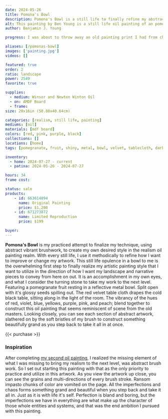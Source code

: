 ```yaml
---
date: 2024-05-26
title: Pomona's Bowl
description: Pomona's Bowl is a still life to finally refine my abstract brushwork and realism in to the oil painting form.
alt: This painting by Ben Young is a still life oil painting of an pomegranate fruit sitting in a metal bowl atop a velvet clothed table.
author: Benjamin J. Young

progress: I was about to throw away an old painting print I had from childhood, that was on MDF board. Instead of being wasteful, I decided to repurpose it. I sanded off the old artwork and protective film, resealed it, and then loosely applied multiple thick applications of gesso. You can see some of those gesso brush strokes through the layers of oil paint still. After the MDF board was prepped, I sketched the under painting to layout guidelines. Then I used  Winsor and Newton oil paint to paint, with only Linseed oil as an medium additive. No solvents were used at all, both to protect my health and to not have any waste environmental impact. Only one layer of paint was used, as I worked directly on the gesso working my way from the top left down to the bottom right. In some areas, I make corrections, after the entire painting is filled in. This way I can intensely focus on the makeup of each tiny element on the colors and values, isolating it from the rest of the painting or gesso trying to bias my judgement. This became my longest time consuming artwork, as of yet.

aliases: [/pomonas-bowl]
images: ['painting.jpg']
videos: []

featured: true
order: 2
ratio: landscape
power: 2549
favorite: true

supplies:
  - medium: Winsor and Newton Winton Oil
  - on: AMDF Board
  - frame: 
size: 20x16in (50.80x40.64cm)

categories: [realism, still life, painting]
mediums: [oil]
materials: [mdf board]
colors: [red, pink, purple, black]
collections: []
locations: [home]
tags: [pomegranate, fruit, shiny, metal, bowl, velvet, tablecloth, dark, indoors, table]

inventory:
  - home: 2024-07-27 - current
  - patina: 2024-05-26 - 2024-07-27

hours: 34
frame cost: 

status: sale
products:
    - id: 663614894
      name: Original Painting
      price: $1,200
    - id: 671273872
      name: Limited Reproduction
      price: $199

buyer: 
---
```


**Pomona's Bowl** is my practiced attempt to finalize my technique, using abstract vibrant brushwork, to create my own desired style in the realism oil painting realm. With every still life, I use it methodically to refine how I want to improve or change my artwork. This still life opulence in a bowl to me is the overwhelming first step to finally realize my artistic painting style that I want to utilize in the direction of how I want my landscape and narrative pieces to convey from here on out. It is an accomplishment in my own eyes, and what I consider the turning stone to take my work to the next level. Featuring a pomegranate fruit resting in a reflective metal bowl. Split open with it's glossy seeds spilling out. The red velvet table cloth drapes the cold black table, sitting along in the light of the room. The vibrancy of the hues of red, violet, blue, yellows, purple, pink, and peach; blend together to construct this oil painting that seems reminiscent of scene from the old masters. Looking closely, you can see each section of abstract artwork, slathered on by the soft bristles of my brush to construct something beautifully grand as you step back to take it all in at once.

{{< purchase >}}

### Inspiration ###

After completing [my second oil painting](/artwork/massillon-helmet), I realized the missing element of what I was missing to bring my realism to the next level, was abstract brush work. So I set out starting this painting with that as the only priority to practice and utilize in this artwork. As you view the artwork up close, you can see the grains and multi-directions of every brush stroke. Ransom impasto chunks of color are vomited on the page. All the imperfections and chaos forms something grand and beautiful when you step back and take it all in. Just as it is with life it's self. Perfection is bland and boring, but the imperfections we have in everything are what make up the character of those whole entities and systems, and that was the end ambition I pursued with this painting.